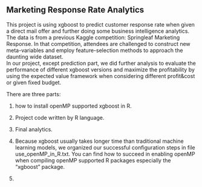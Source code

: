 ## Marketing Response Rate Analytics
This project is using xgboost to predict customer response rate when given a direct mail offer and further doing some business intelligence analytics.  
The data is from a previous Kaggle competition: Springleaf Marketing Response.
In that competition, attendees are challenged to construct new meta-variables and employ feature-selection methods to approach the daunting wide dataset.  
In our project, except prediction part, we did further analysis to evaluate the performance of different xgboost versions and maximize the profitability 
by using the expected value framework when considering different profit&cost or given fixed budget.  

There are three parts:
1. how to install openMP supported xgboost in R.  
2. Project code written by R language.  
3. Final analytics.  


1. Because xgboost usually takes longer time than traditional machine learning models, we organized our successful configuration steps in file use_openMP_in_R.txt.
You can find how to succeed in enabling openMP when compiling openMP supported R packages especially the “xgboost” package.

2. 
